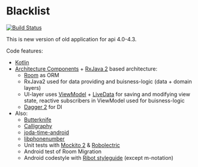  # Blacklist

[![Build Status](https://travis-ci.org/TofiBashers/Blacklist.svg?branch=master)](https://travis-ci.org/TofiBashers/Blacklist)

This is new version of old application for api 4.0-4.3.

Code features:
  * [Kotlin](https://kotlinlang.org/)  
  * [Architecture Components](https://developer.android.com/topic/libraries/architecture/index.html) + [RxJava 2](https://github.com/ReactiveX/RxJava) based architecture:  
     * [Room](https://developer.android.com/topic/libraries/architecture/room.html) as ORM   
     * RxJava2 used for data providing and buisness-logic (data + domain layers)  
     * UI-layer uses [ViewModel](https://developer.android.com/topic/libraries/architecture/viewmodel.html) + [LiveData](https://developer.android.com/topic/libraries/architecture/livedata.html) for saving and modifying view state, reactive subscribers in ViewModel used for buisness-logic  
     * [Dagger 2](https://google.github.io/dagger/) for DI  
  * Also:  
     * [Butterknife](http://jakewharton.github.io/butterknife/)  
     * [Calligraphy](https://github.com/chrisjenx/Calligraphy)  
     * [joda-time-android](https://github.com/dlew/joda-time-android)  
     * [libphonenumber](https://github.com/googlei18n/libphonenumber)
     * Unit tests with [Mockito 2](http://site.mockito.org/) & [Robolectric](http://robolectric.org/)
     * Android test of Room Migration
     * Android codestyle with [Ribot styleguide](https://github.com/ribot/android-guidelines/blob/master/project_and_code_guidelines.md) (except m-notation)
